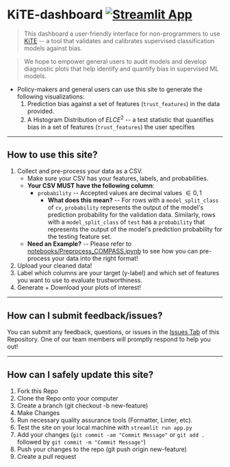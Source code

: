 # KiTE-dashboard [![Streamlit App](https://static.streamlit.io/badges/streamlit_badge_black_white.svg)](https://kite-visualization-tool.streamlit.app/)
> This dashboard a user-friendly interface for non-programmers to use [KiTE](https://github.com/A-Good-System-for-Smart-Cities/KiTE-utils) -- a tool that validates and calibrates supervised classification models against bias.

> We hope to empower general users to audit models and develop diagnostic plots that help identify and quantify bias in supervised ML models.

* Policy-makers and general users can use this site to generate the following visualizations:
    1. Prediction bias against a set of features (`trust_features`) in the data provided.
    2. A Histogram Distribution of $ELCE^2$ -- a test statistic that quantifies bias in a set of features (`trust_features`) the user specifies

---
## How to use this site?
1. Collect and pre-process your data as a CSV.
    * Make sure your CSV has your features, labels, and probabilities.
    * **Your CSV MUST have the following column**:
        * `probability` -- Accepted values are decimal values $\in {0,1}$
            * **What does this mean?** -- For rows with a `model_split_class` of `cv`, `probability` represents the output of the model's prediction probability for the validation data. Similarly, rows with a `model_split_class` of `test` has a `probability` that represents the output of the model's prediction probability for the testing feature set.
    * **Need an Example?** -- Please refer to [notebooks/Preprocess_COMPASS.ipynb](https://github.com/A-Good-System-for-Smart-Cities/kite-dashboard/blob/main/notebooks/Preprocess_COMPASS.ipynb) to see how you can pre-process your data into the right format!
2. Upload your cleaned data!
3. Label which columns are your target (y-label) and which set of features you want to use to evaluate trustworthiness.
4. Generate + Download your plots of interest!


---
## How can I submit feedback/issues?
You can submit any feedback, questions, or issues in the [Issues Tab](https://github.com/A-Good-System-for-Smart-Cities/kite-dashboard/issues) of this Repository. One of our team members will promptly respond to help you out!

---
## How can I safely update this site?
1. Fork this Repo
2. Clone the Repo onto your computer
3. Create a branch (git checkout -b new-feature)
4. Make Changes
5. Run necessary quality assurance tools (Formatter, Linter, etc).
6. Test the site on your local machine with `streamlit run app.py`
7. Add your changes (`git commit -am "Commit Message"` or `git add .` followed by `git commit -m "Commit Message"`)
8. Push your changes to the repo (git push origin new-feature)
9. Create a pull request
